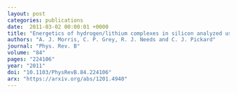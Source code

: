 ```yaml
---
layout: post
categories: publications
date:  2011-03-02 00:00:01 +0000
title: "Energetics of hydrogen/lithium complexes in silicon analyzed using the Maxwell construction"
authors: "A. J. Morris, C. P. Grey, R. J. Needs and C. J. Pickard"
journal: "Phys. Rev. B"
volume: "84"
pages: "224106"
year: "2011"
doi: "10.1103/PhysRevB.84.224106"
arx: "https://arxiv.org/abs/1201.4940"
---
```

